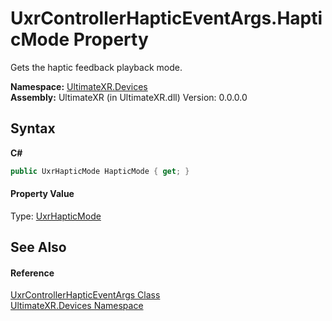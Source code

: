 # UxrControllerHapticEventArgs.HapticMode Property 
 

Gets the haptic feedback playback mode.

**Namespace:**&nbsp;<a href="N_UltimateXR_Devices">UltimateXR.Devices</a><br />**Assembly:**&nbsp;UltimateXR (in UltimateXR.dll) Version: 0.0.0.0

## Syntax

**C#**<br />
``` C#
public UxrHapticMode HapticMode { get; }
```


#### Property Value
Type: <a href="T_UltimateXR_Haptics_UxrHapticMode">UxrHapticMode</a>

## See Also


#### Reference
<a href="T_UltimateXR_Devices_UxrControllerHapticEventArgs">UxrControllerHapticEventArgs Class</a><br /><a href="N_UltimateXR_Devices">UltimateXR.Devices Namespace</a><br />